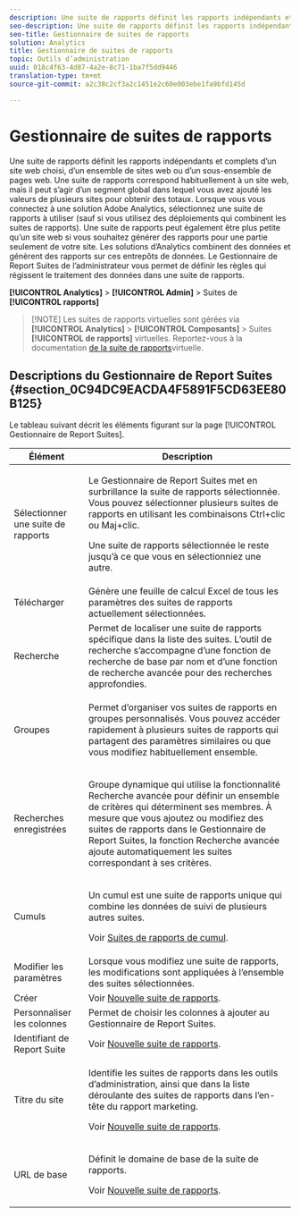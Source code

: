 ```yaml
---
description: Une suite de rapports définit les rapports indépendants et complets d’un site web choisi, d’un ensemble de sites web ou d’un sous-ensemble de pages Web. Une suite de rapports correspond habituellement à un site web, mais il peut s’agir d’un segment global dans lequel vous avez ajouté les valeurs de plusieurs sites pour obtenir des totaux. Lorsque vous vous connectez à une solution Adobe Analytics, sélectionnez une suite de rapports à utiliser (sauf si vous utilisez des déploiements qui combinent les suites de rapports). Une suite de rapports peut également être plus petite qu’un site web si vous souhaitez générer des rapports pour une partie seulement de votre site. Les solutions d’Analytics combinent des données et génèrent des rapports sur ces entrepôts de données. Le Gestionnaire de Report Suites de l’administrateur vous permet de définir les règles qui régissent le traitement des données dans une suite de rapports.
seo-description: Une suite de rapports définit les rapports indépendants et complets d’un site web choisi, d’un ensemble de sites web ou d’un sous-ensemble de pages web. Une suite de rapports correspond habituellement à un site web, mais il peut s’agir d’un segment global dans lequel vous avez ajouté les valeurs de plusieurs sites pour obtenir des totaux. Lorsque vous vous connectez à une solution Adobe Analytics, sélectionnez une suite de rapports à utiliser (sauf si vous utilisez des déploiements qui combinent les suites de rapports). Une suite de rapports peut également être plus petite qu’un site web si vous souhaitez générer des rapports pour une partie seulement de votre site. Les solutions d’Analytics combinent des données et génèrent des rapports sur ces entrepôts de données. Le Gestionnaire de Report Suites de l’administrateur vous permet de définir les règles qui régissent le traitement des données dans une suite de rapports.
seo-title: Gestionnaire de suites de rapports
solution: Analytics
title: Gestionnaire de suites de rapports
topic: Outils d’administration
uuid: 018c4f63-4d87-4a2e-8c71-1ba7f5dd9446
translation-type: tm+mt
source-git-commit: a2c38c2cf3a2c1451e2c60e003ebe1fa9bfd145d

---
```



# Gestionnaire de suites de rapports

Une suite de rapports définit les rapports indépendants et complets d’un site web choisi, d’un ensemble de sites web ou d’un sous-ensemble de pages web. Une suite de rapports correspond habituellement à un site web, mais il peut s’agir d’un segment global dans lequel vous avez ajouté les valeurs de plusieurs sites pour obtenir des totaux. Lorsque vous vous connectez à une solution Adobe Analytics, sélectionnez une suite de rapports à utiliser (sauf si vous utilisez des déploiements qui combinent les suites de rapports). Une suite de rapports peut également être plus petite qu’un site web si vous souhaitez générer des rapports pour une partie seulement de votre site. Les solutions d’Analytics combinent des données et génèrent des rapports sur ces entrepôts de données. Le Gestionnaire de Report Suites de l’administrateur vous permet de définir les règles qui régissent le traitement des données dans une suite de rapports.

**[!UICONTROL Analytics]** &gt; **[!UICONTROL Admin]** &gt; Suites de **[!UICONTROL rapports]**

> [!NOTE] Les suites de rapports virtuelles sont gérées via **[!UICONTROL Analytics]** &gt; **[!UICONTROL Composants]** &gt; Suites **[!UICONTROL de rapports]** virtuelles. Reportez-vous à la documentation [de la suite de rapports](/help/components/vrs/vrs-about.md)virtuelle.

## Descriptions du Gestionnaire de Report Suites {#section_0C94DC9EACDA4F5891F5CD63EE80B125}

Le tableau suivant décrit les éléments figurant sur la page [!UICONTROL Gestionnaire de Report Suites].

<table id="table_F739FBD8DB8D409E916F12F61C5953D0"> 
 <thead> 
  <tr> 
   <th colname="col1" class="entry"> Élément </th> 
   <th colname="col2" class="entry"> Description </th> 
  </tr> 
 </thead>
 <tbody> 
  <tr> 
   <td colname="col1"> <span class="wintitle"> Sélectionner une suite de rapports</span> </td> 
   <td colname="col2"> <p>Le <span class="wintitle">Gestionnaire de Report Suites</span> met en surbrillance la suite de rapports sélectionnée. Vous pouvez sélectionner plusieurs suites de rapports en utilisant les combinaisons <span class="uicontrol">Ctrl+clic</span> ou <span class="uicontrol">Maj+clic</span>. </p> <p>Une suite de rapports sélectionnée le reste jusqu’à ce que vous en sélectionniez une autre. </p> </td> 
  </tr> 
  <tr> 
   <td colname="col1"> <span class="wintitle"> Télécharger</span> </td> 
   <td colname="col2"> Génère une feuille de calcul Excel de tous les paramètres des suites de rapports actuellement sélectionnées. </td> 
  </tr> 
  <tr> 
   <td colname="col1"> <span class="wintitle"> Recherche</span> </td> 
   <td colname="col2"> Permet de localiser une suite de rapports spécifique dans la liste des suites. L’outil de recherche s’accompagne d’une fonction de recherche de base par nom et d’une fonction de recherche avancée pour des recherches approfondies. </td> 
  </tr> 
  <tr> 
   <td colname="col1"> <span class="wintitle"> Groupes</span> </td> 
   <td colname="col2"> <p>Permet d’organiser vos suites de rapports en groupes personnalisés. Vous pouvez accéder rapidement à plusieurs suites de rapports qui partagent des paramètres similaires ou que vous modifiez habituellement ensemble. </p> </td> 
  </tr> 
  <tr> 
   <td colname="col1"> <span class="wintitle"> Recherches enregistrées</span> </td> 
   <td colname="col2"> <p>Groupe dynamique qui utilise la fonctionnalité <span class="wintitle">Recherche avancée</span> pour définir un ensemble de critères qui déterminent ses membres. À mesure que vous ajoutez ou modifiez des suites de rapports dans le <span class="wintitle">Gestionnaire de Report Suites</span>, la fonction <span class="wintitle">Recherche avancée</span> ajoute automatiquement les suites correspondant à ses critères. </p> </td> 
  </tr> 
  <tr> 
   <td colname="col1"> <span class="wintitle"> Cumuls</span> </td> 
   <td colname="col2"> <p>Un cumul est une suite de rapports unique qui combine les données de suivi de plusieurs autres suites. </p> <p>Voir <a href="/help/admin/c-manage-report-suites/rollup-report-suite.md" format="dita" scope="local"> Suites de rapports de cumul</a>. </p> </td> 
  </tr> 
  <tr> 
   <td colname="col1"> <span class="wintitle"> Modifier les paramètres</span> </td> 
   <td colname="col2"> Lorsque vous modifiez une suite de rapports, les modifications sont appliquées à l’ensemble des suites sélectionnées. </td> 
  </tr> 
  <tr> 
   <td colname="col1"> <span class="wintitle"> Créer</span> </td> 
   <td colname="col2">Voir <a href="/help/admin/c-manage-report-suites/c-new-report-suite/new-report-suite.md" format="dita" scope="local">Nouvelle suite de rapports</a>. </td> 
  </tr> 
  <tr> 
   <td colname="col1"> <span class="wintitle"> Personnaliser les colonnes</span> </td> 
   <td colname="col2">Permet de choisir les colonnes à ajouter au <span class="wintitle">Gestionnaire de Report Suites</span>. </td> 
  </tr> 
  <tr> 
   <td colname="col1"> <span class="wintitle"> Identifiant de Report Suite</span> </td> 
   <td colname="col2">Voir <a href="/help/admin/c-manage-report-suites/c-new-report-suite/new-report-suite.md" format="dita" scope="local">Nouvelle suite de rapports</a>. </td> 
  </tr> 
  <tr> 
   <td colname="col1"> <span class="wintitle"> Titre du site</span> </td> 
   <td colname="col2"> <p>Identifie les suites de rapports dans les outils d’administration, ainsi que dans la liste déroulante des suites de rapports dans l’en-tête du rapport marketing. </p> <p>Voir <a href="/help/admin/c-manage-report-suites/c-new-report-suite/new-report-suite.md" format="dita" scope="local">Nouvelle suite de rapports</a>. </p> </td> 
  </tr> 
  <tr> 
   <td colname="col1"> <span class="wintitle"> URL de base</span> </td> 
   <td colname="col2"> <p>Définit le domaine de base de la suite de rapports. </p> <p>Voir <a href="/help/admin/c-manage-report-suites/c-new-report-suite/new-report-suite.md" format="dita" scope="local">Nouvelle suite de rapports</a>. </p> </td> 
  </tr> 
 </tbody> 
</table>

